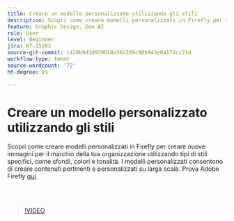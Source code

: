 ```yaml
---
title: Creare un modello personalizzato utilizzando gli stili
description: Scopri come creare modelli personalizzati in Firefly per creare nuove immagini per il marchio della tua organizzazione
feature: Graphic Design, Gen AI
role: User
level: Beginner
jira: KT-15203
source-git-commit: c420b9d1d939614a36c269c98b943e6a174cc21d
workflow-type: tm+mt
source-wordcount: '72'
ht-degree: 1%

---
```


# Creare un modello personalizzato utilizzando gli stili

Scopri come creare modelli personalizzati in Firefly per creare nuove immagini per il marchio della tua organizzazione utilizzando tipi di stili specifici, come sfondi, colori e tonalità. I modelli personalizzati consentono di creare contenuti pertinenti e personalizzati su larga scala. Prova Adobe Firefly [qui](https://firefly.adobe.com/).

<br> 

>[!VIDEO](https://video.tv.adobe.com/v/3428003quality=12&learn=on&hidetitle=true)
